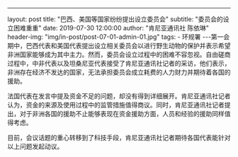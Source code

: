 ---
layout:     post
title:      "巴西、美国等国家纷纷提出设立委员会"
subtitle:   "委员会的设立困难重重"
date:       2019-07-30 12:00:00
author:     "肯尼亚通讯社 陈依琳"
header-img: "img/in-post/post-07-01-admin-01.jpg"
tags:
    - 环规署 
---第一会期中，巴西代表和美国代表提出设立相关委员会以进行野生动物的保护并表示希望非洲国家能够成为其中主力。然而，委员会设立过程中的困难不容忽视。自由磋商过程中，中非代表以及坦桑尼亚代表接受了肯尼亚通讯社记者的采访，他们表示，非洲存在经济不发达的国家，无法承担委员会成立耗费的人力财力并期待着各国的援助。 

法国代表在发言中提及资金不足的问题，却没有得到详细展开。肯尼亚通讯社记者认为，资金的来源及使用过程中的监管措施值得商议。同时，肯尼亚通讯社记者提出，对于非洲各国的援助不止能够表现在资金援助方面，人员和经验的援助同样值得考虑。  

目前，会议话题的重心转移到了科技手段，肯尼亚通讯社记者期待各国代表能针对以上问题发起动议。
